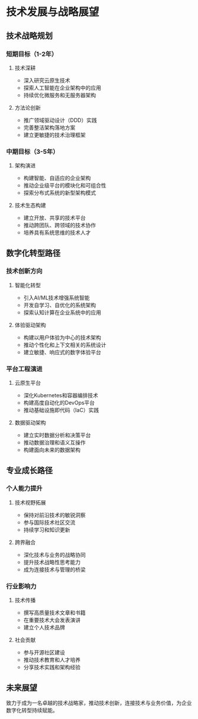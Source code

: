 # 技术发展与战略展望

## 技术战略规划
### 短期目标（1-2年）
1. 技术深耕
   - 深入研究云原生技术
   - 探索人工智能在企业架构中的应用
   - 持续优化微服务和无服务器架构

2. 方法论创新
   - 推广领域驱动设计（DDD）实践
   - 完善整洁架构落地方案
   - 建立更敏捷的技术治理框架

### 中期目标（3-5年）
1. 架构演进
   - 构建智能、自适应的企业架构
   - 推动企业级平台的模块化和可组合性
   - 探索分布式系统的新型架构模式

2. 技术生态构建
   - 建立开放、共享的技术平台
   - 推动跨团队、跨领域的技术协作
   - 培养具有系统思维的技术人才

## 数字化转型路径
### 技术创新方向
1. 智能化转型
   - 引入AI/ML技术增强系统智能
   - 开发自学习、自优化的系统架构
   - 探索认知计算在企业系统中的应用

2. 体验驱动架构
   - 构建以用户体验为中心的技术架构
   - 推动个性化和上下文相关的系统设计
   - 建立敏捷、响应式的数字体验平台

### 平台工程演进
1. 云原生平台
   - 深化Kubernetes和容器编排技术
   - 构建高度自动化的DevOps平台
   - 推动基础设施即代码（IaC）实践

2. 数据驱动架构
   - 建立实时数据分析和决策平台
   - 推动数据治理和语义互操作
   - 构建面向未来的数据架构

## 专业成长路径
### 个人能力提升
1. 技术视野拓展
   - 保持对前沿技术的敏锐洞察
   - 参与国际技术社区交流
   - 持续学习和知识更新

2. 跨界融合
   - 深化技术与业务的战略协同
   - 提升技术战略性思考能力
   - 成为连接技术与管理的桥梁

### 行业影响力
1. 技术传播
   - 撰写高质量技术文章和书籍
   - 在重要技术大会发表演讲
   - 建立个人技术品牌

2. 社会贡献
   - 参与开源社区建设
   - 推动技术教育和人才培养
   - 分享技术实践和架构经验

## 未来展望
致力于成为一名卓越的技术战略家，推动技术创新，连接技术与业务价值，为企业数字化转型持续赋能。
